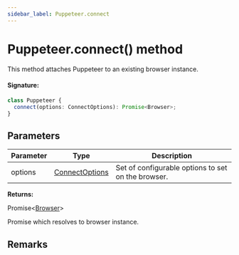 ```yaml
---
sidebar_label: Puppeteer.connect
---
```


# Puppeteer.connect() method

This method attaches Puppeteer to an existing browser instance.

#### Signature:

```typescript
class Puppeteer {
  connect(options: ConnectOptions): Promise<Browser>;
}
```

## Parameters

| Parameter | Type                                            | Description                                        |
| --------- | ----------------------------------------------- | -------------------------------------------------- |
| options   | [ConnectOptions](./puppeteer.connectoptions.md) | Set of configurable options to set on the browser. |

**Returns:**

Promise&lt;[Browser](./puppeteer.browser.md)&gt;

Promise which resolves to browser instance.

## Remarks
